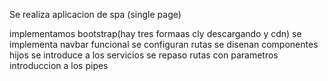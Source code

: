 Se realiza aplicacion de spa (single page)

implementamos bootstrap(hay tres formaas cly descargando y cdn)
se implementa navbar funcional
se configuran rutas
se disenan componentes hijos
se introduce a los servicios
se repaso rutas con parametros
introduccion a los pipes